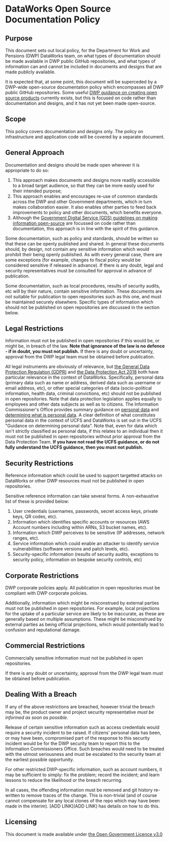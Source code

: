 # DataWorks Open Source Documentation Policy

## Purpose

This document sets out local policy, for the Department for Work and Pensions (DWP) DataWorks team, on what types of documentation should be made available in DWP public GitHub repositories, and what types of information can and cannot be included in documents and designs that are made publicly available.

It is expected that, at some point, this document will be superceded by a DWP-wide open-source documentation policy which encompasses all DWP public GitHub repositories. Some useful [DWP guidance on creating open source products](https://confluence.service.dwpcloud.uk/pages/viewpage.action?title=Guidance+on+creating+open+source+products&spaceKey=EN) currently exists, but this is focused on code rather than documentation and designs, and it has not yet been made open-source.


## Scope

This policy covers documentation and designs only. The policy on infrastructure and application code will be covered by a separate document.


## General Approach

Documentation and designs should be made open wherever it is appropriate to do so:

1. This approach makes documents and designs more readily accessible to a broad target audience, so that they can be more easily used for their intended purpose;
1. This approach enables and encourages re-use of common standards across the DWP and other Government departments, which in turn makes collaboration easier. It also enables other parties to feed back improvements to policy and other documents, which benefits everyone.
1. Although the [Government Digital Service (GDS) guidelines on making information open-source](https://gds-operations.github.io/guidelines/) are focussed on code rather than documentation, this approach is in line with the spirit of this guidance.

Some documentation, such as policy and standards, should be written so that these can be openly published and shared. In general these documents should, by design, not contain any sensitive information which would prohibit their being openly published. As with every general case, there are some exceptions (for example, changes to fiscal policy would be considered sensitive if released in advance). If there is any doubt, legal and security representatives must be consulted for approval in advance of publication.

Some documentation, such as local procedures, results of security audits, etc will by their nature, contain sensitive information. These documents are not suitable for publication to open repositories such as this one, and must be maintained securely elsewhere. Specific types of information which should not be published on open repositories are discussed in the section below.


## Legal Restrictions

Information must not be published in open repositories if this would be, or might be, in breach of the law. __Note that ignorance of the law is no defence - if in doubt, you must not publish.__ If there is any doubt or uncertainty, approval from the DWP legal team must be obtained before publication.

All legal instruments are obviously of relevance, but [the General Data Protection Regulation (GDPR)](https://eur-lex.europa.eu/legal-content/EN/TXT/PDF/?uri=CELEX:32016R0679&from=EN) and [the Data Protection Act 2018](http://www.legislation.gov.uk/ukpga/2018/12/contents/enacted) both have particular relevance in the context of DataWorks. Specifically, personal data (primary data such as name or address, derived data such as username or email address, etc), or other special categories of data (socio-political information, health data, criminal convictions, etc) should not be published in open repositories. Note that data protection legislation applies equally to employees and other data subjects as well as to citizens. The Information Commissioner's Office provides summary guidance on [personal data](https://ico.org.uk/for-organisations/guide-to-data-protection/guide-to-the-general-data-protection-regulation-gdpr/key-definitions/what-is-personal-data/) and [determining what is personal data](https://ico.org.uk/for-organisations/guide-to-data-protection/guide-to-the-general-data-protection-regulation-gdpr/what-is-personal-data/). A clear definition of what constitutes personal data in the context of UCFS and DataWorks is set out in the UCFS "Guidance on determining personal data". Note that, even for data which isn't strictly classified as personal data, if this relates to an individual then it must not be published in open repositories without prior approval from the Data Protection Team. __If you have not read the UCFS guidance, or do not fully understand the UCFS guidance, then you must not publish.__


## Security Restrictions

Reference information which could be used to support targetted attacks on DataWorks or other DWP resources must not be published in open repositories.

Sensitive reference information can take several forms. A non-exhaustive list of these is provided below:

1. User credentials (usernames, passwords, secret access keys, private keys, QR codes, etc).
1. Information which identifies specific accounts or resources (AWS Account numbers including within ARNs, S3 bucket names, etc).
1. Information which DWP perceives to be sensitive (IP addresses, network ranges, etc).
1. Service information which could enable an attacker to identify service vulnerabilities (software versions and patch levels, etc).
1. Security-specific information (results of security audits, exceptions to security policy, information on bespoke security controls, etc)


## Corporate Restrictions

DWP corporate policies apply. All publication in open repositories must be compliant with DWP corporate policies.

Additionally, information which might be misconstrued by external parties must not be published in open repositories. For example, local projections for the uptake of a particular service are likely to be inaccurate, as these are generally based on multiple assumptions. These might be misconstrued by external parties as being official projections, which would potentially lead to confusion and reputational damage.


## Commercial Restrictions

Commercially sensitive information must not be published in open repositories.

If there is any doubt or uncertainty, approval from the DWP legal team must be obtained before publication.


## Dealing With a Breach

If any of the above restrictions are breached, however trivial the breach may be, the product owner and project security representative _must be informed as soon as possible_.

Release of certain sensitive information such as access credentials would require a security incident to be raised. If citizens' personal data has been, or may have been, compromised part of the response to this security incident would be for the DWP security team to report this to the Information Commissioners Office. Such breaches would need to be treated with the utmost seriousness and must be escalated to the security team at the earliest possible opportunity.

For other restricted DWP-specific information, such as account numbers, it may be sufficient to simply: fix the problem; record the incident; and learn lessons to reduce the likelihood or the breach recurring.

In all cases, the offending information must be removed and git history re-written to remove traces of the change. This is non-trivial (and of course cannot compensate for any local clones of the repo which may have been made in the interim). [ADD LINK](ADD LINK) has details on how to do this.


## Licensing
This document is made available under [the Open Government Licence v3.0](https://www.nationalarchives.gov.uk/doc/open-government-licence/version/3/)
